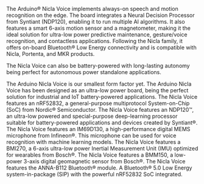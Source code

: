 <FeatureDescription>

The Arduino® Nicla Voice implements always-on speech and motion recognition on the edge. The board integrates a Neural Decision Processor from Syntiant (NDP120), enabling it to run multiple AI algorithms. It also features a smart 6-axis motion sensor and a magnetometer, making it the ideal solution for ultra-low power predictive maintenance, gesture/voice recognition, and contactless applications. Following the Nicla family, it offers on-board Bluetooth® Low Energy connectivity and is compatible with Nicla, Portenta, and MKR products.

The Nicla Voice can also be battery-powered with long-lasting autonomy being perfect for autonomous power standalone applications.

</FeatureDescription>

<FeatureList>

<Feature title="Nicla Form Factor" image="nicla-form-factor">
The Arduino Nicla Voice is our smallest form factor yet.
</Feature>

<Feature title="Ultra-low power board" image="power">
The Arduino Nicla Voice has been designed as an ultra-low power board, being the perfect solution for industrial and IoT battery-powered applications.
</Feature>

<Feature title="System-on-Chip" image="mcu">
The Nicla Voice features an nRF52832, a general-purpose multiprotocol System-on-Chip (SoC) from Nordic® Semiconductor.
<FeatureLink title="Datasheet" url="https://infocenter.nordicsemi.com/pdf/nRF52832_PS_v1.4.pdf" download blank/>
</Feature>

<Feature title="Neural Decision Processor" image="core">
The Nicla Voice features an NDP120™, an ultra-low powered and special-purpose deep-learning processor suitable for battery-powered applications and devices created by Syntiant®.
<FeatureLink title="Datasheet" url="https://www.syntiant.com/ndp120" download blank/>
</Feature>

<Feature title="Microphone" image="microphone">
The Nicla Voice features an IM69D130, a high-performance digital MEMS microphone from Infineon®. This microphone can be used for voice recognition with machine learning models.
<FeatureLink title="Tutorial" url="/tutorials/nicla-voice/getting-started-ml"/>
<FeatureLink title="Datasheet" url="https://www.infineon.com/dgdl/Infineon-IM69D130-DS-v01_00-EN.pdf?fileId=5546d462602a9dc801607a0e46511a2e" download blank/>
</Feature>

<Feature title="Inertial Measurement Unit" image="imu">
The Nicla Voice features a BMI270, a 6-axis ultra-low power Inertial Measurement Unit (IMU) optimized for wearables from Bosch®.
<FeatureLink title="Datasheet" url="https://www.bosch-sensortec.com/media/boschsensortec/downloads/datasheets/bst-bmi270-ds000.pdf" download blank/>
</Feature>

<Feature title="Magnetometer" image="magnetometer">
The Nicla Voice features a BMM150, a low-power 3-axis digital geomagnetic sensor from Bosch®.
<FeatureLink title="Datasheet" url="https://www.bosch-sensortec.com/media/boschsensortec/downloads/datasheets/bst-bmm150-ds001.pdf" download blank/>
</Feature>

<Feature title="Bluetooth® Low Energy" image="bluetooth">
The Nicla Voice features the ANNA-B112 Bluetooth® module. A Bluetooth® 5.0 Low Energy system-in-package (SIP) with the powerful nRF52832 SoC integrated.
<FeatureLink title="Datasheet" url="https://content.u-blox.com/sites/default/files/ANNA-B112_DataSheet_UBX-18011707.pdf" download blank/>
</Feature>

</FeatureList>